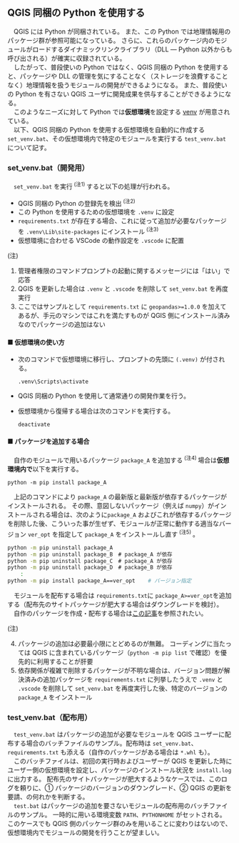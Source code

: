## QGIS 同梱の Python を使用する

&emsp;QGIS には Python が同梱されている。
また、この Python では地理情報用のパッケージ群が参照可能になっている。
さらに、これらのパッケージ内のモジュールがロードするダイナミックリンクライブラリ（DLL ― Python 以外からも呼び出される）が確実に収録されている。<br>
&emsp;したがって、普段使いの Python ではなく、QGIS 同梱の Python を使用すると、パッケージや DLL の管理を気にすることなく（ストレージを浪費することなく）地理情報を扱うモジュールの開発ができるようになる。
また、普段使いの Python を有さない QGIS ユーザに開発成果を供与することができるようになる。<br>
&emsp;このようなニーズに対して Python では**仮想環境**を設定する [venv](https://www.python.jp/install/windows/venv.html) が用意されている。<br>
&emsp;以下、QGIS 同梱の Python を使用する仮想環境を自動的に作成する ```set_venv.bat```、その仮想環境内で特定のモジュールを実行する ```test_venv.bat``` について記す。

### set_venv.bat（開発用）

&emsp;```set_venv.bat``` を実行<sup> (注1) </sup>すると以下の処理が行われる。

* QGIS 同梱の Python の登録先を検出<sup> (注2)</sup>
* この Python を使用するための仮想環境を ```.venv``` に設定
* ```requirements.txt``` が存在する場合、これに従って追加が必要なパッケージを ```.venv\Lib\site-packages``` にインストール<sup> (注3)</sup>
* 仮想環境に合わせる VSCode の動作設定を ```.vscode``` に配置 

(注)

1. 管理者権限のコマンドプロンプトの起動に関するメッセージには「はい」で応答
1. QGIS を更新した場合は ```.venv``` と ```.vscode``` を削除して ```set_venv.bat``` を再度実行
2. ここではサンプルとして ```requirements.txt``` に ```geopandas>=1.0.0``` を加えてあるが、手元のマシンではこれを満たすものが QGIS 側にインストール済みなのでパッケージの追加はない

#### ■ 仮想環境の使い方

* 次のコマンドで仮想環境に移行し、プロンプトの先頭に ```(.venv)``` が付される。

    ```
    .venv\Scripts\activate
    ```

* QGIS 同梱の Python を使用して通常通りの開発作業を行う。
* 仮想環境から復帰する場合は次のコマンドを実行する。

    ```
    deactivate
    ```

#### ■ パッケージを追加する場合

&emsp;自作のモジュールで用いるパッケージ ```package_A``` を追加する<sup> (注4) </sup>場合は**仮想環境内で**以下を実行する。

```
python -m pip install package_A
```

&emsp;上記のコマンドにより ```package_A``` の最新版と最新版が依存するパッケージがインストールされる。
その際、意図しないパッケージ（例えば ```numpy```）がインストールされる場合は、次のように```package_A``` およびこれが依存するパッケージを削除した後、こういった事が生ぜず、モジュールが正常に動作する適当なバージョン ```ver_opt``` を指定して ```package_A``` をインストールし直す<sup> (注5) </sup>。

```bash
python -m pip uninstall package_A
python -m pip uninstall package_B　# package_A が依存
python -m pip uninstall package_C　# package_A が依存
python -m pip uninstall package_D　# package_B が依存
    :
python -m pip install package_A==ver_opt    # バージョン指定
```

&emsp;モジュールを配布する場合は ```requirements.txt```に ```package_A>=ver_opt```を追加する（配布先のサイトパッケージが肥大する場合はダウングレードを検討）。<br>
&emsp;自作のパッケージを作成・配布する場合は[この記事](my_packages/how_to_make_original_package.md)を参照されたい。

(注)

4. パッケージの追加は必要最小限にとどめるのが無難。
コーディングに当たっては QGIS に含まれているパッケージ（```python -m pip list``` で確認）を優先的に利用することが肝要
5. 依存関係が複雑で削除するパッケージが不明な場合は、バージョン問題が解決済みの追加パッケージを ```requirements.txt``` に列挙したうえで ```.venv``` と ```.vscode``` を削除して ```set_venv.bat``` を再度実行した後、特定のバージョンの ```package_A``` をインストール 

### test_venv.bat（配布用）

&emsp;```test_venv.bat``` はパッケージの追加が必要なモジュールを QGIS ユーザーに配布する場合のバッチファイルのサンプル。配布時は ```set_venv.bat```、```requirements.txt``` も添える（自作のパッケージがある場合は ```*.whl``` も）。<br>
&emsp;このバッチファイルは、初回の実行時およびユーザーが QGIS を更新した時にユーザー側の仮想環境を設定し、パッケージのインストール状況を ```install.log``` に出力する。
配布先のサイトパッケージが肥大するようなケースでは、このログを頼りに、① パッケージのバージョンのダウングレード、② QGIS の更新を要請、の何れかを判断する。<br>
&emsp;```test.bat``` はパッケージの追加を要さないモジュールの配布用のバッチファイルのサンプル。
一時的に用いる環境変数 ```PATH```、```PYTHONHOME``` がセットされる。
このケースでも QGIS 側のパッケージ群のみを用いることに変わりはないので、仮想環境内でモジュールの開発を行うことが望ましい。 